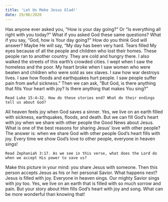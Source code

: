 ```yaml
---
title: 'Let Us Make Jesus Glad!'
date: 29/06/2020
---
```


Has anyone ever asked you, “How is your day going?” Or “Is everything all right with you today?” What if you asked God these same questions? What if you say, “God, how is Your day going?” How do you think God will answer? Maybe He will say, “My day has been very hard. Tears filled My eyes because of all the people and children who lost their homes. These people ran to another country. They are cold and hungry there. I also walked the streets of this earth’s crowded cities. I wept when I saw the homeless and the poor. My heart broke when I saw women who were beaten and children who were sold as sex slaves. I saw how war destroys lives. I saw how floods and earthquakes hurt people. I saw people suffer pain from awful sickness.” Then we can ask, “But God, is there anything that fills Your heart with joy? Is there anything that makes You sing?”

`Read Luke 15:4–32. How do these stories end? What do their endings tell us about God?`

All heaven feels joy when God saves a sinner. Yes, we live on an earth filled with sickness, earthquakes, floods, and death. But we can fill God’s heart with joy when we share with other people the Good News about Jesus. What is one of the best reasons for sharing Jesus’ love with other people? The answer is: when we share God with other people God’s heart fills with joy. Every time we show God’s love to other people, everyone in heaven sings!

`Read Zephaniah 3:17. As we see in this verse, what does the Lord do when we accept His power to save us?`

Make this picture in your mind: you share Jesus with someone. Then this person accepts Jesus as his or her personal Savior. What happens next? Jesus is filled with joy. Everyone in heaven sings. Our mighty Savior sings with joy too. Yes, we live on an earth that is filled with so much sorrow and pain. But your story about Him fills God’s heart with joy and song. What can be more wonderful than knowing that!
